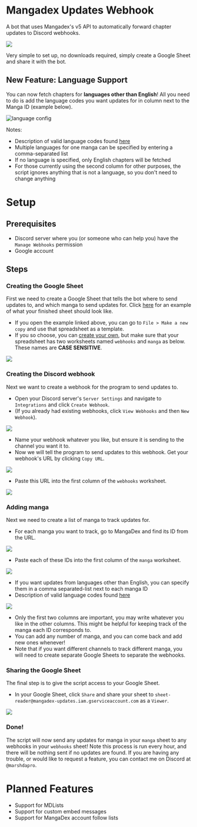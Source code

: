 # Mangadex Updates Webhook
A bot that uses Mangadex's v5 API to automatically forward chapter updates to Discord webhooks.

![](steps/example.png)

Very simple to set up, no downloads required, simply create a Google Sheet and share it with the bot.

## New Feature: Language Support
You can now fetch chapters for **languages other than English**! All you need to do is add the language codes you want updates for in column next to the Manga ID (example below).

![language config](steps/languages.png)

Notes:
- Description of valid language codes found [here](https://api.mangadex.org/docs/3-enumerations/#language-codes--localization)
- Multiple languages for one manga can be specified by entering a comma-separated list
- If no language is specified, only English chapters will be fetched
- For those currently using the second column for other purposes, the script ignores anything that is not a language, so you don't need to change anything

# Setup
## Prerequisites
- Discord server where you (or someone who can help you) have the `Manage Webhooks` permission 
- Google account

## Steps
### Creating the Google Sheet
First we need to create a Google Sheet that tells the bot where to send updates to, and which manga to send updates for. Click [here](https://docs.google.com/spreadsheets/d/1jDIZMK1dT6ZuP63rPBmCinSlofFEsf6NraHhcmjKmRI/edit?usp=sharing) for an example of what your finished sheet should look like.

- If you open the example linked above, you can go to `File > Make a new copy` and use that spreadsheet as a template.
- If you so choose, you can [create your own](https://sheets.new/), but make sure that your spreadsheet has two worksheets named `webhooks` and `manga` as below. These names are **CASE SENSITIVE**.

![](steps/worksheets.png)

### Creating the Discord webhook
Next we want to create a webhook for the program to send updates to.
- Open your Discord server's `Server Settings` and navigate to `Integrations` and click `Create Webhook`.
- (If you already had existing webhooks, click `View Webhooks` and then `New Webhook`).

![](steps/createwebhook.png)

- Name your webhook whatever you like, but ensure it is sending to the channel you want it to.
- Now we will tell the program to send updates to this webhook. Get your webhook's URL by clicking `Copy URL`.

![](steps/webhookurl.png)

- Paste this URL into the first column of the `webhooks` worksheet.

![](steps/webhooksheet.png)

### Adding manga
Next we need to create a list of manga to track updates for.
- For each manga you want to track, go to MangaDex and find its ID from the URL.

![](steps/mangaid.png)

- Paste each of these IDs into the first column of the `manga` worksheet.

![](steps/mangasheet.png)

- If you want updates from languages other than English, you can specify them in a comma separated-list next to each manga ID
- Description of valid language codes found [here](https://api.mangadex.org/docs/3-enumerations/#language-codes--localization)

![](steps/languages.png)

- Only the first two columns are important, you may write whatever you like in the other columns. This might be helpful for keeping track of the manga each ID corresponds to.
- You can add any number of manga, and you can come back and add new ones whenever!
- Note that if you want different channels to track different manga, you will need to create separate Google Sheets to separate the webhooks.

### Sharing the Google Sheet
The final step is to give the script access to your Google Sheet.

- In your Google Sheet, click `Share` and share your sheet to `sheet-reader@mangadex-updates.iam.gserviceaccount.com` as a `Viewer`.

![](steps/share.png)

### Done!
The script will now send any updates for manga in your `manga` sheet to any webhooks in your `webhooks` sheet! Note this process is run every hour, and there will be nothing sent if no updates are found.
If you are having any trouble, or would like to request a feature, you can contact me on Discord at `@marshdapro`.

# Planned Features
- Support for MDLists
- Support for custom embed messages
- Support for MangaDex account follow lists
